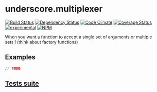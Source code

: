 underscore.multiplexer
=======
[![Build Status](https://travis-ci.org/kane-thornwyrd/underscore.multiplexer.svg)](https://travis-ci.org/kane-thornwyrd/underscore.multiplexer)
[![Dependency Status](https://gemnasium.com/kane-thornwyrd/underscore.multiplexer.svg)](https://gemnasium.com/kane-thornwyrd/underscore.multiplexer)
[![Code Climate](https://codeclimate.com/github/kane-thornwyrd/underscore.multiplexer/badges/gpa.svg)](https://codeclimate.com/github/kane-thornwyrd/underscore.multiplexer)
[![Coverage Status](https://coveralls.io/repos/kane-thornwyrd/underscore.multiplexer/badge.svg?branch=master)](https://coveralls.io/r/kane-thornwyrd/underscore.multiplexer?branch=master)
[![experimental](http://badges.github.io/stability-badges/dist/experimental.svg)](http://github.com/badges/stability-badges)
[![NPM](https://nodei.co/npm/underscore.multiplexer.png?downloads=true&downloadRank=true&stars=true)](https://nodei.co/npm/underscore.multiplexer/)

When you want a function to accept a single set of arguments or multiple sets ! (think about factory functions)

Examples
--------

```javascript
// TODO
```


[Tests suite](http://kane-thornwyrd.github.io/underscore.multiplexer)
--------
